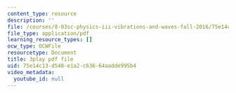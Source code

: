 ```yaml
---
content_type: resource
description: ''
file: /courses/8-03sc-physics-iii-vibrations-and-waves-fall-2016/75e14c13d548e1a2c63664aadde995b4_In0E5_JrPpo.pdf
file_type: application/pdf
learning_resource_types: []
ocw_type: OCWFile
resourcetype: Document
title: 3play pdf file
uid: 75e14c13-d548-e1a2-c636-64aadde995b4
video_metadata:
  youtube_id: null
---
```


